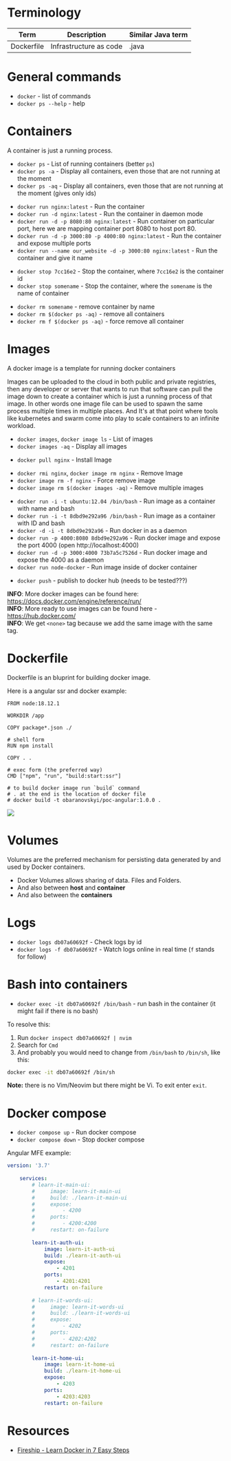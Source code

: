 # Terminology

Term          | Description                       | Similar Java term |
--------------|-----------------------------------|-------------------|
Dockerfile    | Infrastructure as code            | .java             |


# General commands
* `docker` - list of commands
* `docker ps --help` - help

# Containers
A container is just a running process.

* `docker ps` - List of running containers (better `ps`)  
* `docker ps -a` - Display all containers, even those that are not running at the moment
* `docker ps -aq` - Display all containers, even those that are not running at the moment 
  (gives only ids)

- `docker run nginx:latest` - Run the container
- `docker run -d nginx:latest` - Run the container in daemon mode  
- `docker run -d -p 8080:80 nginx:latest` - Run container on particular port,
   here we are mapping container port 8080 to host port 80.
- `docker run -d -p 3000:80 -p 4000:80 nginx:latest` - Run the container and expose multiple ports
- `docker run --name our_website -d -p 3000:80 nginx:latest` - Run the container and give it name

* `docker stop 7cc16e2` - Stop the container, where `7cc16e2` is the container id  
* `docker stop somename` - Stop the container, where the `somename` is the name of container  

- `docker rm somename` - remove container by name
- `docker rm $(docker ps -aq)` - remove all containers  
- `docker rm f $(docker ps -aq)` - force remove all container  

# Images
A docker image is a template for running docker containers

Images can be uploaded to the cloud in both public and private registries,
then any developer or server that wants to run that software can pull the image
down to create a container which is just a running process of that image.
In other words one image file can be used to spawn the same process multiple times 
in multiple places. And It's at that point where tools like kubernetes and 
swarm come into play to scale containers to an infinite workload.

* `docker images`, `docker image ls` - List of images  
* `docker images -aq` - Display all images

- `docker pull nginx` - Install Image  

* `docker rmi nginx`, `docker image rm nginx` - Remove Image  
* `docker image rm -f nginx` - Force remove image  
* `docker image rm $(docker images -aq)` - Remove multiple images

- `docker run -i -t ubuntu:12.04 /bin/bash` - Run image as a container with name and bash
- `docker run -i -t 8dbd9e292a96 /bin/bash` - Run image as a container with ID and bash
- `docker -d -i -t 8dbd9e292a96` - Run docker in as a daemon 
- `docker run -p 4000:8080 8dbd9e292a96` - Run docker image and expose the port 4000 (open http://localhost:4000)
- `docker run -d -p 3000:4000 73b7a5c7526d` - Run docker image and expose the 4000 as a daemon 
- `docker run node-docker` - Run image inside of docker container

* `docker push` - publish to docker hub (needs to be tested???)

**INFO**: More docker images can be found here: https://docs.docker.com/engine/reference/run/ \
**INFO**: More ready to use images can be found here - https://hub.docker.com/ \
**INFO**: We get `<none>` tag because we add the same image with the same tag.

# Dockerfile 
Dockerfile is an bluprint for building docker image.

Here is a angular ssr and docker example:

```docker
FROM node:18.12.1

WORKDIR /app

COPY package*.json ./

# shell form
RUN npm install

COPY . .

# exec form (the preferred way)
CMD ["npm", "run", "build:start:ssr"]

# to build docker image run `build` command
# . at the end is the location of docker file
# docker build -t obaranovskyi/poc-angular:1.0.0 .
```

![](dockerfile-image-example.png)

# Volumes
Volumes are the preferred mechanism for persisting data
generated by and used by Docker containers.

- Docker Volumes allows sharing of data. Files and Folders. 
- And also between **host** and **container**
- And also between the **containers**

# Logs
* `docker logs db07a60692f` - Check logs by id
* `docker logs -f db07a60692f` - Watch logs online in real time (`f` stands for follow)

# Bash into containers
* `docker exec -it db07a60692f /bin/bash` - run bash in the container (it might fail if there is no bash)

To resolve this:
1. Run `docker inspect db07a60692f | nvim`
2. Search for `Cmd`
3. And probably you would need to change from `/bin/bash` to `/bin/sh`, like this:
```bash
docker exec -it db07a60692f /bin/sh
```
**Note:** there is no Vim/Neovim but there might be Vi.
To exit enter `exit`.

# Docker compose
* `docker compose up` - Run docker compose
* `docker compose down` - Stop docker compose

Angular MFE example:
```yml
version: '3.7'
    
    services:
        # learn-it-main-ui:
        #     image: learn-it-main-ui
        #     build: ./learn-it-main-ui
        #     expose:
        #         - 4200
        #     ports:
        #         - 4200:4200
        #     restart: on-failure
    
        learn-it-auth-ui:
            image: learn-it-auth-ui
            build: ./learn-it-auth-ui
            expose:
                - 4201
            ports:
                - 4201:4201
            restart: on-failure
    
        # learn-it-words-ui:
        #     image: learn-it-words-ui
        #     build: ./learn-it-words-ui
        #     expose:
        #         - 4202
        #     ports:
        #         - 4202:4202
        #     restart: on-failure
    
        learn-it-home-ui:
            image: learn-it-home-ui
            build: ./learn-it-home-ui
            expose:
                - 4203
            ports:
                - 4203:4203
            restart: on-failure
```


# Resources
- [Fireship - Learn Docker in 7 Easy Steps](https://www.youtube.com/watch?v=gAkwW2tuIqE)
